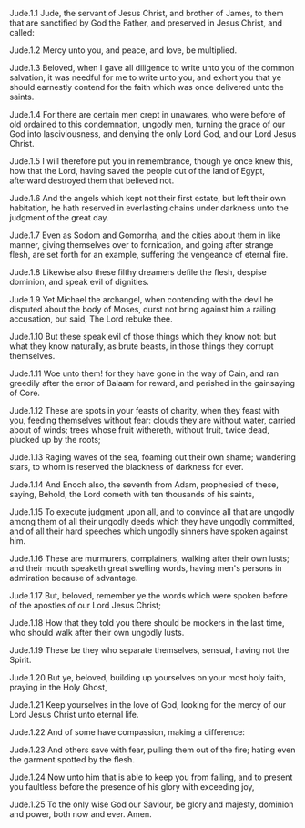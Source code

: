 Jude.1.1 Jude, the servant of Jesus Christ, and brother of James, to them that are sanctified by God the Father, and preserved in Jesus Christ, and called:

Jude.1.2 Mercy unto you, and peace, and love, be multiplied.

Jude.1.3 Beloved, when I gave all diligence to write unto you of the common salvation, it was needful for me to write unto you, and exhort you that ye should earnestly contend for the faith which was once delivered unto the saints.

Jude.1.4 For there are certain men crept in unawares, who were before of old ordained to this condemnation, ungodly men, turning the grace of our God into lasciviousness, and denying the only Lord God, and our Lord Jesus Christ.

Jude.1.5 I will therefore put you in remembrance, though ye once knew this, how that the Lord, having saved the people out of the land of Egypt, afterward destroyed them that believed not.

Jude.1.6 And the angels which kept not their first estate, but left their own habitation, he hath reserved in everlasting chains under darkness unto the judgment of the great day.

Jude.1.7 Even as Sodom and Gomorrha, and the cities about them in like manner, giving themselves over to fornication, and going after strange flesh, are set forth for an example, suffering the vengeance of eternal fire.

Jude.1.8 Likewise also these filthy dreamers defile the flesh, despise dominion, and speak evil of dignities.

Jude.1.9 Yet Michael the archangel, when contending with the devil he disputed about the body of Moses, durst not bring against him a railing accusation, but said, The Lord rebuke thee.

Jude.1.10 But these speak evil of those things which they know not: but what they know naturally, as brute beasts, in those things they corrupt themselves.

Jude.1.11 Woe unto them! for they have gone in the way of Cain, and ran greedily after the error of Balaam for reward, and perished in the gainsaying of Core.

Jude.1.12 These are spots in your feasts of charity, when they feast with you, feeding themselves without fear: clouds they are without water, carried about of winds; trees whose fruit withereth, without fruit, twice dead, plucked up by the roots;

Jude.1.13 Raging waves of the sea, foaming out their own shame; wandering stars, to whom is reserved the blackness of darkness for ever.

Jude.1.14 And Enoch also, the seventh from Adam, prophesied of these, saying, Behold, the Lord cometh with ten thousands of his saints,

Jude.1.15 To execute judgment upon all, and to convince all that are ungodly among them of all their ungodly deeds which they have ungodly committed, and of all their hard speeches which ungodly sinners have spoken against him.

Jude.1.16 These are murmurers, complainers, walking after their own lusts; and their mouth speaketh great swelling words, having men's persons in admiration because of advantage.

Jude.1.17 But, beloved, remember ye the words which were spoken before of the apostles of our Lord Jesus Christ;

Jude.1.18 How that they told you there should be mockers in the last time, who should walk after their own ungodly lusts.

Jude.1.19 These be they who separate themselves, sensual, having not the Spirit.

Jude.1.20 But ye, beloved, building up yourselves on your most holy faith, praying in the Holy Ghost,

Jude.1.21 Keep yourselves in the love of God, looking for the mercy of our Lord Jesus Christ unto eternal life.

Jude.1.22 And of some have compassion, making a difference:

Jude.1.23 And others save with fear, pulling them out of the fire; hating even the garment spotted by the flesh.

Jude.1.24 Now unto him that is able to keep you from falling, and to present you faultless before the presence of his glory with exceeding joy,

Jude.1.25 To the only wise God our Saviour, be glory and majesty, dominion and power, both now and ever. Amen.

